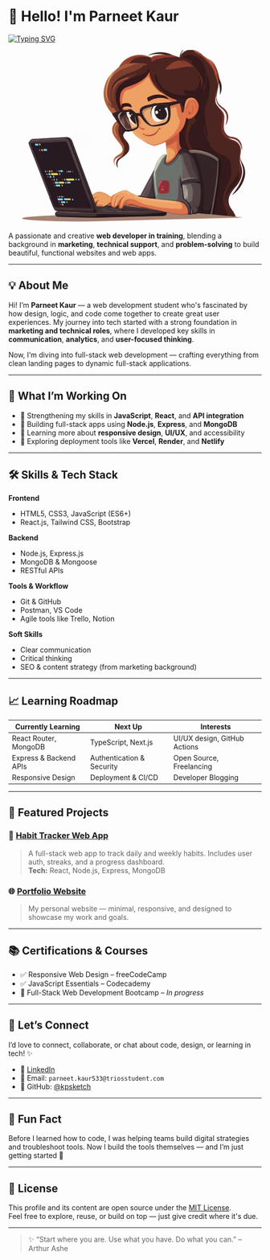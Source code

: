 # 👋 Hello! I'm Parneet Kaur

[![Typing SVG](https://readme-typing-svg.demolab.com?font=Fira+Code&size=24&pause=1000&color=00b894&center=false&vCenter=false&width=435&lines=Aspiring+Web+Developer;Creative+Thinker;Problem+Solver;Passionate+about+Code+%26+Design)](https://github.com/parneetkaur-dev)

![alt text](656828F6-B4BB-48D0-8BDB-4C61854BD14E.jpeg)

A passionate and creative **web developer in training**, blending a background in **marketing**, **technical support**, and **problem-solving** to build beautiful, functional websites and web apps.

---

## 💡 About Me

Hi! I’m **Parneet Kaur** — a web development student who's fascinated by how design, logic, and code come together to create great user experiences. My journey into tech started with a strong foundation in **marketing and technical roles**, where I developed key skills in **communication**, **analytics**, and **user-focused thinking**.

Now, I’m diving into full-stack web development — crafting everything from clean landing pages to dynamic full-stack applications.

---

## 🚀 What I’m Working On

- 🧠 Strengthening my skills in **JavaScript**, **React**, and **API integration**
- 💾 Building full-stack apps using **Node.js**, **Express**, and **MongoDB**
- 🎨 Learning more about **responsive design**, **UI/UX**, and accessibility
- 🧩 Exploring deployment tools like **Vercel**, **Render**, and **Netlify**

---

## 🛠 Skills & Tech Stack

**Frontend**
- HTML5, CSS3, JavaScript (ES6+)
- React.js, Tailwind CSS, Bootstrap

**Backend**
- Node.js, Express.js
- MongoDB & Mongoose
- RESTful APIs

**Tools & Workflow**
- Git & GitHub
- Postman, VS Code
- Agile tools like Trello, Notion

**Soft Skills**
- Clear communication
- Critical thinking
- SEO & content strategy (from marketing background)

---

## 📈 Learning Roadmap

| Currently Learning        | Next Up                        | Interests                        |
|---------------------------|-------------------------------|----------------------------------|
| React Router, MongoDB     | TypeScript, Next.js            | UI/UX design, GitHub Actions     |
| Express & Backend APIs    | Authentication & Security      | Open Source, Freelancing         |
| Responsive Design         | Deployment & CI/CD             | Developer Blogging               |

---

## 🧪 Featured Projects

### 📌 [Habit Tracker Web App](https://github.com/parneetkaur-dev/habit-tracker)
> A full-stack web app to track daily and weekly habits. Includes user auth, streaks, and a progress dashboard.  
> **Tech:** React, Node.js, Express, MongoDB

### 🌐 [Portfolio Website](https://github.com/kpsketch)
> My personal website — minimal, responsive, and designed to showcase my work and goals.



---

## 📚 Certifications & Courses

- ✅ Responsive Web Design – freeCodeCamp
- ✅ JavaScript Essentials – Codecademy
- 🧩 Full-Stack Web Development Bootcamp – *In progress*

---

## 🤝 Let’s Connect

I’d love to connect, collaborate, or chat about code, design, or learning in tech! ✨

- 💼 [LinkedIn](https://www.linkedin.com/in/parneetkaur)  
- 📧 Email: `parneet.kaur533@triosstudent.com`  
- 🐙 GitHub: [@kpsketch](https://github.com/kpsketch)

---

## 🧠 Fun Fact

Before I learned how to code, I was helping teams build digital strategies and troubleshoot tools. Now I build the tools themselves — and I’m just getting started 🚀

---

## 🪪 License

This profile and its content are open source under the [MIT License](https://opensource.org/licenses/MIT).  
Feel free to explore, reuse, or build on top — just give credit where it's due.

---

> ✨ “Start where you are. Use what you have. Do what you can.” – Arthur Ashe
